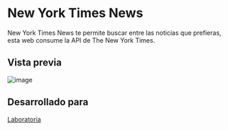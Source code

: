 # New York Times News


New York Times News te permite buscar entre las noticias que prefieras, esta web consume la API de The New York Times.

## Vista previa 

![image](assets/readme-img.png)

## Desarrollado para

[Laboratoria](http://laboratoria.la)